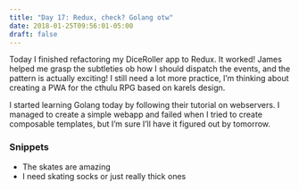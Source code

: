 ```yaml
---
title: "Day 17: Redux, check? Golang otw"
date: 2018-01-25T09:56:01-05:00
draft: false
---
```


Today I finished refactoring my DiceRoller app to Redux. It worked! James helped me grasp the subtleties ob how I should dispatch the events, and the pattern is actually exciting! I still need a lot more practice, I’m thinking about creating a PWA for the cthulu RPG based on karels design.

I started learning Golang today by following their tutorial on webservers. I managed to create a simple webapp and failed when I tried to create composable templates, but I’m sure I’ll have it figured out by tomorrow.


### Snippets

* The skates are amazing
* I need skating socks or just really thick ones
